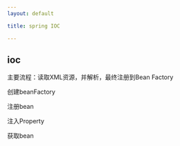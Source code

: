 ```yaml
---
layout: default

title: spring IOC

---
```


## ioc

主要流程：读取XML资源，并解析，最终注册到Bean Factory

创建beanFactory

注册bean

注入Property

获取bean

